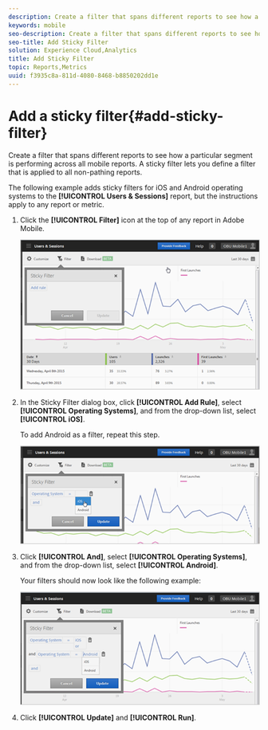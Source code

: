 ```yaml
---
description: Create a filter that spans different reports to see how a particular segment is performing across all mobile reports. A sticky filter lets you define a filter that is applied to all non-pathing reports.
keywords: mobile
seo-description: Create a filter that spans different reports to see how a particular segment is performing across all mobile reports. A sticky filter lets you define a filter that is applied to all non-pathing reports.
seo-title: Add Sticky Filter
solution: Experience Cloud,Analytics
title: Add Sticky Filter
topic: Reports,Metrics
uuid: f3935c8a-811d-4080-8468-b8850202dd1e
---
```


# Add a sticky filter{#add-sticky-filter}

Create a filter that spans different reports to see how a particular segment is performing across all mobile reports. A sticky filter lets you define a filter that is applied to all non-pathing reports.

The following example adds sticky filters for iOS and Android operating systems to the **[!UICONTROL Users & Sessions]** report, but the instructions apply to any report or metric. 

1. Click the **[!UICONTROL Filter]** icon at the top of any report in Adobe Mobile.

   ![](assets/sticky-filters.png)

1. In the Sticky Filter dialog box, click **[!UICONTROL Add Rule]**, select **[!UICONTROL Operating Systems]**, and from the drop-down list, select **[!UICONTROL iOS]**.

   To add Android as a filter, repeat this step.

   ![](assets/sticky2.png)

1. Click **[!UICONTROL And]**, select **[!UICONTROL Operating Systems]**, and from the drop-down list, select **[!UICONTROL Android]**.

   Your filters should now look like the following example:

   ![](assets/sticky3.png)

1. Click **[!UICONTROL Update]** and **[!UICONTROL Run]**.
